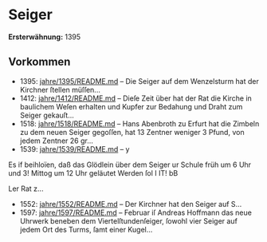 # Seiger

**Ersterwähnung:** 1395

## Vorkommen
- 1395: [jahre/1395/README.md](../jahre/1395/README.md) – Die Seiger auf dem Wenzelsturm hat der Kirchner
ſtellen müſſen...
- 1412: [jahre/1412/README.md](../jahre/1412/README.md) – Dieſe Zeit über hat der Rat die Kirche in baulichem
Weſen erhalten und Kupfer zur Bedahung und Draht
zum Seiger gekauſt...
- 1518: [jahre/1518/README.md](../jahre/1518/README.md) – Hans Abenbroth zu Erfurt hat die Zimbeln zu dem
neuen Seiger gegoſſen, hat 13 Zentner weniger 3 Pfund,
von jedem Zentner 26 gr...
- 1539: [jahre/1539/README.md](../jahre/1539/README.md) – y

Es if beihloïen, daß das Glödlein über dem Seiger
ur Schule früh um 6 Uhr und 3! Mittog um 12 Uhr
geläutet Werden ſol I IT! bB

Ler Rat z...
- 1552: [jahre/1552/README.md](../jahre/1552/README.md) – Der Kirchner hat den Seiger auf S...
- 1597: [jahre/1597/README.md](../jahre/1597/README.md) – Februar iſ Andreas Hoffmann das neue
Uhrwerk beneben dem Viertelſtundenſeiger, ſowohl vier
Seiger auf jedem Ort des Turms, ſamt einer Kugel...
